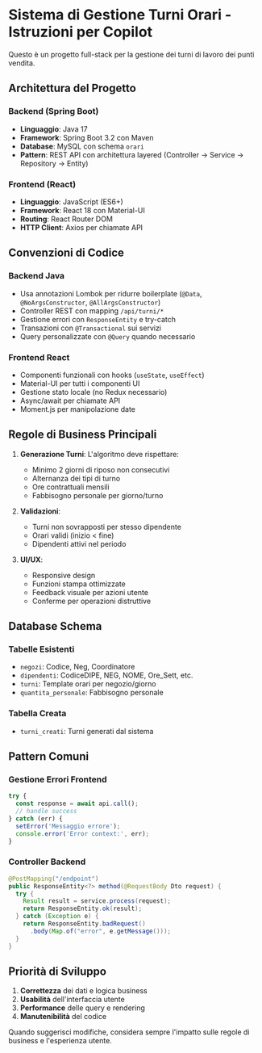 <!-- Use this file to provide workspace-specific custom instructions to Copilot. For more details, visit https://code.visualstudio.com/docs/copilot/copilot-customization#_use-a-githubcopilotinstructionsmd-file -->

# Sistema di Gestione Turni Orari - Istruzioni per Copilot

Questo è un progetto full-stack per la gestione dei turni di lavoro dei punti vendita.

## Architettura del Progetto

### Backend (Spring Boot)
- **Linguaggio**: Java 17
- **Framework**: Spring Boot 3.2 con Maven
- **Database**: MySQL con schema `orari`
- **Pattern**: REST API con architettura layered (Controller → Service → Repository → Entity)

### Frontend (React)
- **Linguaggio**: JavaScript (ES6+)
- **Framework**: React 18 con Material-UI
- **Routing**: React Router DOM
- **HTTP Client**: Axios per chiamate API

## Convenzioni di Codice

### Backend Java
- Usa annotazioni Lombok per ridurre boilerplate (`@Data`, `@NoArgsConstructor`, `@AllArgsConstructor`)
- Controller REST con mapping `/api/turni/*`
- Gestione errori con `ResponseEntity` e try-catch
- Transazioni con `@Transactional` sui servizi
- Query personalizzate con `@Query` quando necessario

### Frontend React
- Componenti funzionali con hooks (`useState`, `useEffect`)
- Material-UI per tutti i componenti UI
- Gestione stato locale (no Redux necessario)
- Async/await per chiamate API
- Moment.js per manipolazione date

## Regole di Business Principali

1. **Generazione Turni**: L'algoritmo deve rispettare:
   - Minimo 2 giorni di riposo non consecutivi
   - Alternanza dei tipi di turno
   - Ore contrattuali mensili
   - Fabbisogno personale per giorno/turno

2. **Validazioni**:
   - Turni non sovrapposti per stesso dipendente
   - Orari validi (inizio < fine)
   - Dipendenti attivi nel periodo

3. **UI/UX**:
   - Responsive design
   - Funzioni stampa ottimizzate
   - Feedback visuale per azioni utente
   - Conferme per operazioni distruttive

## Database Schema

### Tabelle Esistenti
- `negozi`: Codice, Neg, Coordinatore
- `dipendenti`: CodiceDIPE, NEG, NOME, Ore_Sett, etc.
- `turni`: Template orari per negozio/giorno
- `quantita_personale`: Fabbisogno personale

### Tabella Creata
- `turni_creati`: Turni generati dal sistema

## Pattern Comuni

### Gestione Errori Frontend
```javascript
try {
  const response = await api.call();
  // handle success
} catch (err) {
  setError('Messaggio errore');
  console.error('Error context:', err);
}
```

### Controller Backend
```java
@PostMapping("/endpoint")
public ResponseEntity<?> method(@RequestBody Dto request) {
  try {
    Result result = service.process(request);
    return ResponseEntity.ok(result);
  } catch (Exception e) {
    return ResponseEntity.badRequest()
      .body(Map.of("error", e.getMessage()));
  }
}
```

## Priorità di Sviluppo

1. **Correttezza** dei dati e logica business
2. **Usabilità** dell'interfaccia utente  
3. **Performance** delle query e rendering
4. **Manutenibilità** del codice

Quando suggerisci modifiche, considera sempre l'impatto sulle regole di business e l'esperienza utente.
